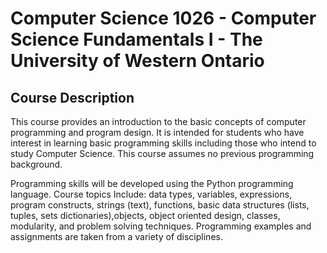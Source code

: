 # Computer Science 1026 - Computer Science Fundamentals I - The University of Western Ontario
## Course Description
This course provides an introduction to the basic concepts of computer programming and
program design. It is intended for students who have interest in learning basic programming
skills including those who intend to study Computer Science. This course assumes no previous
programming background.

Programming skills will be developed using the Python programming language. Course topics
Include: data types, variables, expressions, program constructs, strings (text), functions, basic
data structures (lists, tuples, sets dictionaries),objects, object oriented design, classes, modularity,
and problem solving techniques. Programming examples and assignments are taken from a
variety of disciplines.
